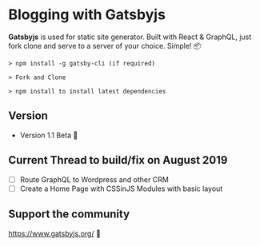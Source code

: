 Blogging with Gatsbyjs  
======
**Gatsbyjs** is used for static site generator. Built with React & GraphQL, just fork clone and serve to a server of your choice. Simple! 📦

```
> npm install -g gatsby-cli (if required)

> Fork and Clone

> npm install to install latest dependencies  

```
## Version 
* Version 1.1 Beta 👷

## Current Thread to build/fix on August 2019 
- [ ] Route GraphQL to Wordpress and other CRM 
- [ ] Create a Home Page with CSSinJS Modules with basic layout

## Support the community  
https://www.gatsbyjs.org/ 🔮